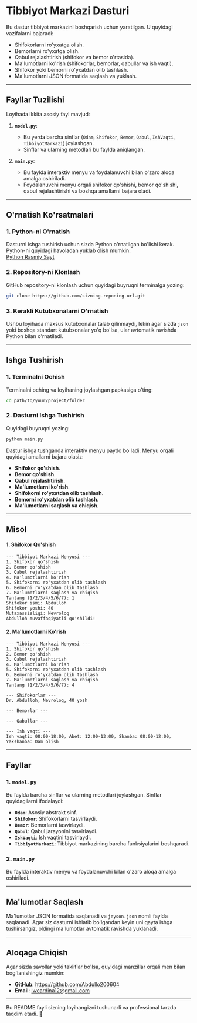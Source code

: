 
# Tibbiyot Markazi Dasturi

Bu dastur tibbiyot markazini boshqarish uchun yaratilgan. U quyidagi vazifalarni bajaradi:

- Shifokorlarni ro'yxatga olish.
- Bemorlarni ro'yxatga olish.
- Qabul rejalashtirish (shifokor va bemor o'rtasida).
- Ma'lumotlarni ko'rish (shifokorlar, bemorlar, qabullar va ish vaqti).
- Shifokor yoki bemorni ro'yxatdan olib tashlash.
- Ma'lumotlarni JSON formatida saqlash va yuklash.

---

## Fayllar Tuzilishi

Loyihada ikkita asosiy fayl mavjud:

1. **`model.py`**:  
   - Bu yerda barcha sinflar (`Odam`, `Shifokor`, `Bemor`, `Qabul`, `IshVaqti`, `TibbiyotMarkazi`) joylashgan.
   - Sinflar va ularning metodlari bu faylda aniqlangan.

2. **`main.py`**:  
   - Bu faylda interaktiv menyu va foydalanuvchi bilan o'zaro aloqa amalga oshiriladi.
   - Foydalanuvchi menyu orqali shifokor qo'shishi, bemor qo'shishi, qabul rejalashtirishi va boshqa amallarni bajara oladi.

---

## O'rnatish Ko'rsatmalari

### 1. Python-ni O'rnatish
Dasturni ishga tushirish uchun sizda Python o'rnatilgan bo'lishi kerak. Python-ni quyidagi havoladan yuklab olish mumkin:  
[Python Rasmiy Sayt](https://www.python.org/downloads/)

### 2. Repository-ni Klonlash
GitHub repository-ni klonlash uchun quyidagi buyruqni terminalga yozing:

```bash
git clone https://github.com/sizning-reponing-url.git
```

### 3. Kerakli Kutubxonalarni O'rnatish
Ushbu loyihada maxsus kutubxonalar talab qilinmaydi, lekin agar sizda `json` yoki boshqa standart kutubxonalar yo'q bo'lsa, ular avtomatik ravishda Python bilan o'rnatiladi.

---

## Ishga Tushirish

### 1. Terminalni Ochish
Terminalni oching va loyihaning joylashgan papkasiga o'ting:

```bash
cd path/to/your/project/folder
```

### 2. Dasturni Ishga Tushirish
Quyidagi buyruqni yozing:

```bash
python main.py
```

Dastur ishga tushganda interaktiv menyu paydo bo'ladi. Menyu orqali quyidagi amallarni bajara olasiz:

- **Shifokor qo'shish**.
- **Bemor qo'shish**.
- **Qabul rejalashtirish**.
- **Ma'lumotlarni ko'rish**.
- **Shifokorni ro'yxatdan olib tashlash**.
- **Bemorni ro'yxatdan olib tashlash**.
- **Ma'lumotlarni saqlash va chiqish**.

---

## Misol

#### 1. Shifokor Qo'shish
```plaintext
--- Tibbiyot Markazi Menyusi ---
1. Shifokor qo'shish
2. Bemor qo'shish
3. Qabul rejalashtirish
4. Ma'lumotlarni ko'rish
5. Shifokorni ro'yxatdan olib tashlash
6. Bemorni ro'yxatdan olib tashlash
7. Ma'lumotlarni saqlash va chiqish
Tanlang (1/2/3/4/5/6/7): 1
Shifokor ismi: Abdulloh
Shifokor yoshi: 40
Mutaxassisligi: Nevrolog
Abdulloh muvaffaqiyatli qo'shildi!
```

#### 2. Ma'lumotlarni Ko'rish
```plaintext
--- Tibbiyot Markazi Menyusi ---
1. Shifokor qo'shish
2. Bemor qo'shish
3. Qabul rejalashtirish
4. Ma'lumotlarni ko'rish
5. Shifokorni ro'yxatdan olib tashlash
6. Bemorni ro'yxatdan olib tashlash
7. Ma'lumotlarni saqlash va chiqish
Tanlang (1/2/3/4/5/6/7): 4

--- Shifokorlar ---
Dr. Abdulloh, Nevrolog, 40 yosh

--- Bemorlar ---

--- Qabullar ---

--- Ish vaqti ---
Ish vaqti: 08:00-18:00, Abet: 12:00-13:00, Shanba: 08:00-12:00, Yakshanba: Dam olish
```

---

## Fayllar

### 1. `model.py`
Bu faylda barcha sinflar va ularning metodlari joylashgan. Sinflar quyidagilarni ifodalaydi:
- **`Odam`**: Asosiy abstrakt sinf.
- **`Shifokor`**: Shifokorlarni tasvirlaydi.
- **`Bemor`**: Bemorlarni tasvirlaydi.
- **`Qabul`**: Qabul jarayonini tasvirlaydi.
- **`IshVaqti`**: Ish vaqtini tasvirlaydi.
- **`TibbiyotMarkazi`**: Tibbiyot markazining barcha funksiyalarini boshqaradi.

### 2. `main.py`
Bu faylda interaktiv menyu va foydalanuvchi bilan o'zaro aloqa amalga oshiriladi.

---

## Ma'lumotlar Saqlash

Ma'lumotlar JSON formatida saqlanadi va `jeyson.json` nomli faylda saqlanadi. Agar siz dasturni ishlatib bo'lgandan keyin uni qayta ishga tushirsangiz, oldingi ma'lumotlar avtomatik ravishda yuklanadi.

---

## Aloqaga Chiqish

Agar sizda savollar yoki takliflar bo'lsa, quyidagi manzillar orqali men bilan bog'lanishingiz mumkin:

- **GitHub**: https://github.com/Abdullo200604
- **Email**: lwcardina12@gmail.com

---

Bu README fayli sizning loyihangizni tushunarli va professional tarzda taqdim etadi. 🚀
